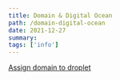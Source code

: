 ```yaml
---
title: Domain & Digital Ocean 
path: /domain-digital-ocean
date: 2021-12-27
summary: 
tags: ['info']
---
```


[Assign domain to droplet](https://www.youtube.com/watch?v=wYDDYahCg60)

